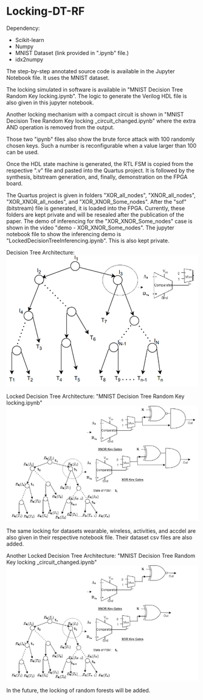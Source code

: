 # Locking-DT-RF

Dependency: 
  - Scikit-learn
  - Numpy
  - MNIST Dataset (link provided in ".ipynb" file.)
  - idx2numpy
    
The step-by-step annotated source code is available in the Jupyter Notebook file. It uses the MNIST dataset. 

The locking simulated in software is available in "MNIST Decision Tree Random Key locking.ipynb". The logic to generate the Verilog HDL file is also given in this jupyter notebook.

Another locking mechanism with a compact circuit is shown in "MNIST Decision Tree Random Key locking _circuit_changed.ipynb" where the extra AND operation is removed from the output. 

Those two "ipynb" files also show the brute force attack with 100 randomly chosen keys. Such a number is reconfigurable when a value larger than 100 can be used.

Once the HDL state machine is generated, the RTL FSM is copied from the respective ".v" file and pasted into the Quartus project. It is followed by the synthesis, bitstream generation, and, finally, demonstration on the FPGA board. 

The Quartus project is given in folders "XOR_all_nodes", "XNOR_all_nodes", "XOR_XNOR_all_nodes", and "XOR_XNOR_Some_nodes". After the "sof" (bitstream) file is generated, it is loaded into the FPGA. Currently, these folders are kept private and will be resealed after the publication of the paper. The demo of inferencing for the  "XOR_XNOR_Some_nodes" case is shown in the video "demo - XOR_XNOR_Some_nodes". The jupyter notebook file to show the inferencing demo is "LockedDecisionTreeInferencing.ipynb". This is also kept private.

Decision Tree Architecture:
![alt text](https://github.com/rkarn/Locking-DT-RF/blob/main/decision_tree_diagram.png)


Locked Decision Tree Architecture: "MNIST Decision Tree Random Key locking.ipynb"
![alt text](https://github.com/rkarn/Locking-DT-RF/blob/main/Locked_decision_tree.png)

The same locking for datasets wearable, wireless, activities, and accdel are also given in their respective notebook file. Their dataset csv files are also added.

Another Locked Decision Tree Architecture: "MNIST Decision Tree Random Key locking _circuit_changed.ipynb"
![alt text](https://github.com/rkarn/Locking-DT-RF/blob/main/Locked_decision_tree_different_ckt.png)


In the future, the locking of random forests will be added. 
